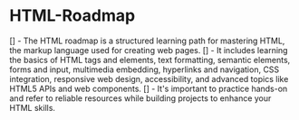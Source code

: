 # HTML-Roadmap

[] - The HTML roadmap is a structured learning path for mastering HTML, the markup language used for creating web pages.
[] - It includes learning the basics of HTML tags and elements, text formatting, semantic elements, forms and input, multimedia embedding, hyperlinks and navigation, CSS integration, responsive web design, accessibility, and advanced topics like HTML5 APIs and web components.
[] - It's important to practice hands-on and refer to reliable resources while building projects to enhance your HTML skills.

